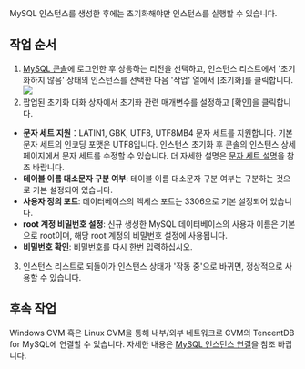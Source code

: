 MySQL 인스턴스를 생성한 후에는 초기화해야만 인스턴스를 실행할 수 있습니다.

## 작업 순서
1. [MySQL 콘솔](https://console.cloud.tencent.com/cdb)에 로그인한 후 상응하는 리전을 선택하고, 인스턴스 리스트에서 '초기화하지 않음' 상태의 인스턴스를 선택한 다음 '작업' 열에서 [초기화]를 클릭합니다.
![](https://main.qcloudimg.com/raw/945a4e69bef68eb706a520d4cbac13cf.png)
2. 팝업된 초기화 대화 상자에서 초기화 관련 매개변수를 설정하고 [확인]을 클릭합니다.
 - **문자 세트 지원**：LATIN1, GBK, UTF8, UTF8MB4 문자 세트를 지원합니다. 기본 문자 세트의 인코딩 포맷은 UTF8입니다. 인스턴스 초기화 후 콘솔의 인스턴스 상세 페이지에서 문자 세트를 수정할 수 있습니다. 더 자세한 설명은 [문자 세트 설명](https://intl.cloud.tencent.com/document/product/236/7259)을 참조 바랍니다.
 - **테이블 이름 대소문자 구분 여부**: 테이블 이름 대소문자 구분 여부는 구분하는 것으로 기본 설정되어 있습니다.
 - **사용자 정의 포트**: 데이터베이스의 액세스 포트는 3306으로 기본 설정되어 있습니다.
 - **root 계정 비밀번호 설정**: 신규 생성한 MySQL 데이터베이스의 사용자 이름은 기본으로 root이며, 해당 root 계정의 비밀번호 설정에 사용됩니다.
 - **비밀번호 확인**: 비밀번호를 다시 한번 입력하십시오.
3. 인스턴스 리스트로 되돌아가 인스턴스 상태가 '작동 중'으로 바뀌면, 정상적으로 사용할 수 있습니다.


## 후속 작업
Windows CVM 혹은 Linux CVM을 통해 내부/외부 네트워크로 CVM의 TencentDB for MySQL에 연결할 수 있습니다. 자세한 내용은 [MySQL 인스턴스 연결](https://intl.cloud.tencent.com/document/product/236/37788)을 참조 바랍니다.

